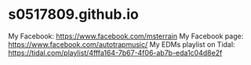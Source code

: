 # s0517809.github.io



My Facebook:                  https://www.facebook.com/msterrain
My Facebook page:             https://www.facebook.com/autotrapmusic/
My EDMs playlist on Tidal:    https://tidal.com/playlist/4fffa164-7b67-4f06-ab7b-eda1c04d8e2f
